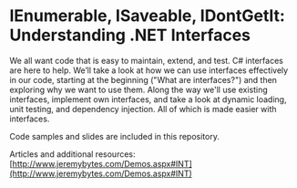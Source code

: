 # IEnumerable, ISaveable, IDontGetIt: Understanding .NET Interfaces
We all want code that is easy to maintain, extend, and test. C# interfaces are here to help. We’ll take a look at how we can use interfaces effectively in our code, starting at the beginning ("What are interfaces?") and then exploring why we want to use them. Along the way we'll use existing interfaces, implement own interfaces, and take a look at dynamic loading, unit testing, and dependency injection. All of which is made easier with interfaces.

Code samples and slides are included in this repository.

Articles and additional resources: [http://www.jeremybytes.com/Demos.aspx#INT](http://www.jeremybytes.com/Demos.aspx#INT)